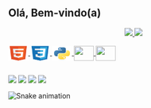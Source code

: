 ## Olá, Bem-vindo(a)

<div align="center">
  <a href="https://github.com/Mateus-Toni">
  <img height="180em" src="https://github-readme-stats.vercel.app/api?username=Mateus-Toni&show_icons=true&theme=dark&include_all_commits=true&count_private=true"/>
  <img height="180em" src="https://github-readme-stats.vercel.app/api/top-langs/?username=Mateus-Toni&layout=compact&langs_count=7&theme=dark"/>
</div>
  
<div style="display: inline_block"><br>
  <img align="center" height="30" width="40" src="https://raw.githubusercontent.com/devicons/devicon/master/icons/html5/html5-original.svg">
  <img align="center" height="30" width="40" src="https://raw.githubusercontent.com/devicons/devicon/master/icons/css3/css3-original.svg">
  <img align="center" height="30" width="40" src="https://raw.githubusercontent.com/devicons/devicon/master/icons/python/python-original.svg">
  <img align="center" height="30" width="40" src="https://cdn.jsdelivr.net/gh/devicons/devicon/icons/mysql/mysql-original.svg" />
  <img align="center" height="30" width="40" src="https://cdn.jsdelivr.net/gh/devicons/devicon/icons/flask/flask-original.svg" />
</div>
  
 ##
 <div> 
  <a href="https://www.instagram.com/mateustoni323" target="_blank"><img src="https://img.shields.io/badge/-Instagram-%23E4405F?style=for-the-badge&logo=instagram&logoColor=white" target="_blank"></a>
  <a href = "mailto:mateustoni04@gmail.com"><img src="https://img.shields.io/badge/-Gmail-%23333?style=for-the-badge&logo=gmail&logoColor=white" target="_blank"></a>
  <a href="https://www.linkedin.com/in/mateus-toni-941853217" target="_blank"><img src="https://img.shields.io/badge/-LinkedIn-%230077B5?style=for-the-badge&logo=linkedin&logoColor=white" target="_blank"></a>
  <a href = "https://medium.com/@mateustoni04"><img src="https://img.shields.io/badge/Medium-12100E?style=for-the-badge&logo=medium&logoColor=white" target="_blank"></a>
   
   
   
  ![Snake animation](https://github.com/Mateus-Toni/Mateus-Toni/blob/output/github-contribution-grid-snake.svg)
 
</div>
